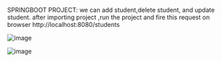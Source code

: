 SPRINGBOOT PROJECT:
we can add student,delete student, and update student.
after importing project ,run the project and fire this request on browser http://localhost:8080/students 


![image](https://github.com/chapkepratham007/SPRINGBOOT_STUDENT_MANAGEMENT_SYSTEM/assets/76418585/b20db73c-028d-4952-85b2-19466d2878f6)


![image](https://github.com/chapkepratham007/SPRINGBOOT_STUDENT_MANAGEMENT_SYSTEM/assets/76418585/37a3eafe-9114-4f2c-a233-097d3eec8d7b)

